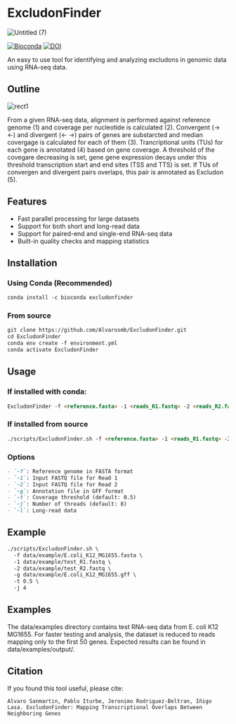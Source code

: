 # ExcludonFinder
![Untitled (7)](https://github.com/user-attachments/assets/07e51f4a-bec1-4305-9f3e-280db14282e8)

[![Bioconda](https://img.shields.io/conda/vn/bioconda/excludonfinder.svg)](https://bioconda.github.io/recipes/excludonfinder/README.html)
[![DOI](https://zenodo.org/badge/891006331.svg)](https://doi.org/10.5281/zenodo.14745180)



An easy to use tool for identifying and analyzing excludons in genomic data using RNA-seq data.
## Outline 
![rect1](https://github.com/user-attachments/assets/2f5b3e48-0eb2-422f-bf42-ecdc8ef19b9c)

 From a given RNA-seq data, alignment is performed against reference genome (1) and coverage per nucleotide is calculated (2).
Convergent (-> <-) and divergent (<- ->) pairs of genes are substarcted and median covergage is calculated for each of them (3). Trancriptional units (TUs) for each gene is annotated (4) based on gene coverage. A threshold of the covegare decreasing is set, gene gene expression decays under this threshold transcription start and end sites (TSS and TTS) is set. If TUs of convergen and divergent pairs overlaps, this pair is annotated as Excludon (5). 

## Features
- Fast parallel processing for large datasets
- Support for both short and long-read data
- Support for paired-end and single-end RNA-seq data
- Built-in quality checks and mapping statistics


## Installation

### Using Conda (Recommended)
```markdown
conda install -c bioconda excludonfinder
```
### From source
```markdown
git clone https://github.com/Alvarosmb/ExcludonFinder.git
cd ExcludonFinder
conda env create -f environment.yml
conda activate ExcludonFinder
```

## Usage

### If installed with conda:
```markdown
ExcludonFinder -f <reference.fasta> -1 <reads_R1.fastq> -2 <reads_R2.fastq> -g <annotation.gff>
```
### If installed from source
``` markdown
./scripts/ExcludonFinder.sh -f <reference.fasta> -1 <reads_R1.fastq> -2 <reads_R2.fastq> -g <annotation.gff>
```
### Options
``` markdown
- `-f`: Reference genome in FASTA format
- `-1`: Input FASTQ file for Read 1
- `-2`: Input FASTQ file for Read 2
- `-g`: Annotation file in GFF format
- `-t`: Coverage threshold (default: 0.5)
- `-j`: Number of threads (default: 8)
- `-l`: Long-read data
```
## Example

```markdown
./scripts/ExcludonFinder.sh \
  -f data/example/E.coli_K12_MG1655.fasta \
  -1 data/example/test_R1.fastq \
  -2 data/example/test_R2.fastq \
  -g data/example/E.coli_K12_MG1655.gff \
  -t 0.5 \
  -j 4
```

## Examples 
The data/examples directory contains test RNA-seq data from E. coli K12 MG1655. For faster testing and analysis, the dataset is reduced to reads mapping only to the first 50 genes. Expected results can be found in data/examples/output/.

## Citation
If you found this tool useful, please cite:
```text
Alvaro Sanmartin, Pablo Iturbe, Jeronimo Rodriguez-Beltran, Iñigo Lasa. ExcludonFinder: Mapping Transcriptional Overlaps Between Neighboring Genes

```
